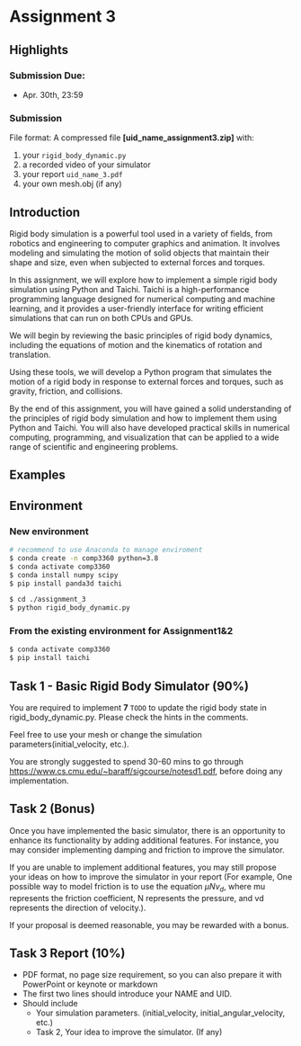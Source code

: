 # Assignment 3

## Highlights

### Submission Due:

- Apr. 30th, 23:59

### Submission

File format: A compressed file **[uid_name_assignment3.zip]** with:

1. your `rigid_body_dynamic.py`
2. a recorded video of your simulator
3. your report `uid_name_3.pdf`
4. your own mesh.obj (if any)

## Introduction

Rigid body simulation is a powerful tool used in a variety of fields, from robotics and engineering to computer graphics and animation. It involves modeling and simulating the motion of solid objects that maintain their shape and size, even when subjected to external forces and torques.

In this assignment, we will explore how to implement a simple rigid body simulation using Python and Taichi. Taichi is a high-performance programming language designed for numerical computing and machine learning, and it provides a user-friendly interface for writing efficient simulations that can run on both CPUs and GPUs.

We will begin by reviewing the basic principles of rigid body dynamics, including the equations of motion and the kinematics of rotation and translation.

Using these tools, we will develop a Python program that simulates the motion of a rigid body in response to external forces and torques, such as gravity, friction, and collisions. 

By the end of this assignment, you will have gained a solid understanding of the principles of rigid body simulation and how to implement them using Python and Taichi. You will also have developed practical skills in numerical computing, programming, and visualization that can be applied to a wide range of scientific and engineering problems.

## Examples



## Environment

### New environment

```bash
# recommend to use Anaconda to manage enviroment 
$ conda create -n comp3360 python=3.8
$ conda activate comp3360
$ conda install numpy scipy
$ pip install panda3d taichi

$ cd ./assignment_3
$ python rigid_body_dynamic.py
```

### From the existing environment for Assignment1&2

```bash
$ conda activate comp3360
$ pip install taichi
```

## Task 1 - Basic Rigid Body Simulator (90%)

You are required to implement **7** `TODO` to update the rigid body state in rigid_body_dynamic.py. Please check the hints in the comments.

Feel free to use your mesh or change the simulation parameters(initial_velocity, etc.).

You are strongly suggested to spend 30-60 mins to go through https://www.cs.cmu.edu/~baraff/sigcourse/notesd1.pdf, before doing any implementation.

## Task 2 (Bonus)

Once you have implemented the basic simulator, there is an opportunity to enhance its functionality by adding additional features. For instance, you may consider implementing damping and friction to improve the simulator. 

If you are unable to implement additional features, you may still propose your ideas on how to improve the simulator in your report (For example, One possible way to model friction is to use the equation $\mu N v_d$, where mu represents the friction coefficient, N represents the pressure, and vd represents the direction of velocity.). 

If your proposal is deemed reasonable, you may be rewarded with a bonus.

## Task 3 Report (10%)

- PDF format, no page size requirement, so you can also prepare it with PowerPoint or keynote or markdown
- The first two lines should introduce your NAME and UID.
- Should include 
  - Your simulation parameters. (initial_velocity, initial_angular_velocity, etc.)
  - Task 2, Your idea to improve the simulator. (If any)
